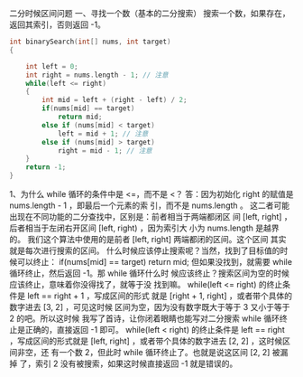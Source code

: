 二分时候区间问题
⼀、寻找⼀个数（基本的⼆分搜索）
搜索⼀个数，如果存在，
返回其索引，否则返回 -1。

```c++
int binarySearch(int[] nums, int target)
{

	int left = 0;
	int right = nums.length - 1; // 注意
	while(left <= right) 
	{
		int mid = left + (right - left) / 2;
		if(nums[mid] == target)
			return mid;
		else if (nums[mid] < target)
			left = mid + 1; // 注意
		else if (nums[mid] > target)
			right = mid - 1; // 注意
    }
	return -1;
}
```

1、为什么 while 循环的条件中是 <=，⽽不是 <？
答：因为初始化 right 的赋值是 nums.length - 1 ，即最后⼀个元素的索
引，⽽不是 nums.length 。
这⼆者可能出现在不同功能的⼆分查找中，区别是：前者相当于两端都闭区
间 [left, right] ，后者相当于左闭右开区间 [left, right) ，因为索引⼤
⼩为 nums.length 是越界的。
我们这个算法中使⽤的是前者 [left, right] 两端都闭的区间。这个区间
其实就是每次进⾏搜索的区间。
什么时候应该停⽌搜索呢？当然，找到了⽬标值的时候可以终⽌：
if(nums[mid] == target)
return mid;
但如果没找到，就需要 while 循环终⽌，然后返回 -1。那 while 循环什么时
候应该终⽌？搜索区间为空的时候应该终⽌，意味着你没得找了，就等于没
找到嘛。
while(left <= right) 的终⽌条件是 left == right + 1 ，写成区间的形式
就是 [right + 1, right] ，或者带个具体的数字进去 [3, 2] ，可⻅这时候
区间为空，因为没有数字既⼤于等于 3 ⼜⼩于等于 2 的吧。所以这时候
我写了⾸诗，让你闭着眼睛也能写对⼆分搜索
while 循环终⽌是正确的，直接返回 -1 即可。
while(left < right) 的终⽌条件是 left == right ，写成区间的形式就是
[left, right] ，或者带个具体的数字进去 [2, 2] ，这时候区间⾮空，还
有⼀个数 2，但此时 while 循环终⽌了。也就是说这区间 [2, 2] 被漏掉
了，索引 2 没有被搜索，如果这时候直接返回 -1 就是错误的。
